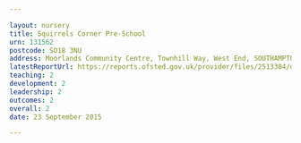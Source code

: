```yaml
---

layout: nursery
title: Squirrels Corner Pre-School
urn: 131562
postcode: SO18 3NU
address: Moorlands Community Centre, Townhill Way, West End, SOUTHAMPTON, SO18 3NU
latestReportUrl: https://reports.ofsted.gov.uk/provider/files/2513304/urn/131562.pdf
teaching: 2
development: 2
leadership: 2
outcomes: 2
overall: 2
date: 23 September 2015

---
```

